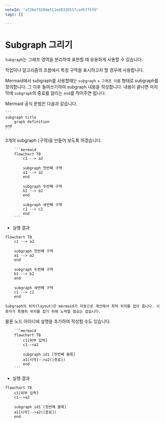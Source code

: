 ```yaml
---
noteId: "a726e7920de511ed8320517ca45ff5f6"
tags: []

---
```


# Subgraph 그리기

`Subgraph`는 그래프 영역을 분리하여 표현할 때 유용하게 사용할 수 있습니다.

작업이나 알고리즘의 흐름에서 특정 구역을 표시하고자 할 경우에 사용합니다.

Mermaid에서 subgraph를 사용할때는 `subgraph` + `그래프 이름` 형태로 subgraph를 정의합니다. 그 이후 들여쓰기하여 subgraph 내용을 작성합니다. 내용이 끝나면 마지막에 `subgraph`의 종료를 알리는 `end`를 적어주면 됩니다.

Mermaid 공식 문법은 다음과 같습니다.

    ```
    subgraph title
        graph definition
    end
    ```

3개의 subgraph (구역)을 만들어 보도록 하겠습니다.
````
    ```mermaid
    flowchart TB
        c1 --> a2
        
        subgraph 첫번째 구역
        a1 --> a2
        end
        
        subgraph 두번째 구역
        b1 --> b2
        end
        
        subgraph 세번째 구역
        c1 --> c2
        end
    ```
````

- 실행 결과
```{mermaid}
flowchart TB
    c1 --> a2
    
    subgraph 첫번째 구역
    a1 --> a2
    end
    
    subgraph 두번째 구역
    b1 --> b2
    end
    
    subgraph 세번째 구역
    c1 --> c2
    end
```

```{note}
Subgraph의 위치(layout)은 mermaid가 자동으로 계산해서 최적 위치를 잡아 줍니다. 사용자가 특별히 위치를 잡기 위해 노력할 필요는 없습니다.
```

물론 노드 아이디에 설명을 추가하여 작성할 수도 있습니다.
````
    ```mermaid
    flowchart TB
        c1[외부 입력]
        c1-->a2
        
        subgraph id1 [첫번째 블록]
        a1[시작]-->a2([종료])
        end
    ```
````

- 실행 결과
```{mermaid}
flowchart TB
    c1[외부 입력]
    c1-->a2
    
    subgraph id1 [첫번째 블록]
    a1[시작]-->a2([종료])
    end
```

